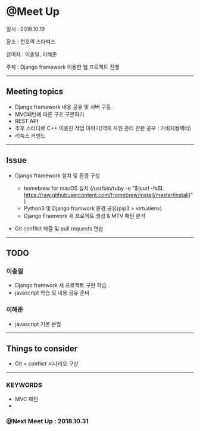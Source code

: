 
# @Meet Up

일시 : 2018.10.19

장소 : 천호역 스타벅스

참여자 : 이충일, 이해준

주제 : Django framework 이용한 웹 프로젝트 진행

---

## Meeting topics

- Django framework 내용 공유 및 서버 구동
- MVC패턴에 따른 구조 구분하기
- REST API
- 추후 스터디로 C++ 이용한 작업 이야기(객체 자원 관리 관한 공부 : 가비지컬렉터)
- 리눅스 커맨드

---

## Issue

- Django framework 설치 및 환경 구성
    - homebrew for macOS 설치 (/usr/bin/ruby -e "$(curl -fsSL https://raw.githubusercontent.com/Homebrew/install/master/install)") 
    - Python3 및 Django framwork 환경 공유(pip3 > virtualenv)
    - Django Framwork 새 프로젝트 생성 & MTV 패턴 분석
    
- Git conflict 해결 및 pull requests 연습

---

## TODO

### 이충일
- Django framwork 새 프로젝트 구현 학습
- javascript 학습 및 내용 공유 준비

### 이해준
- javascript 기본 문법

---

## Things to consider
- Git > conflict 시나리오 구상

---

### KEYWORDS
- MVC 패턴
- 

### @Next Meet Up : 2018.10.31